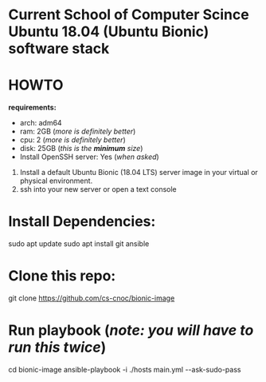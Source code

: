 # Current School of Computer Scince Ubuntu 18.04 (Ubuntu Bionic) software stack

# HOWTO

__requirements:__
  
  * arch: adm64
  * ram: 2GB (_more is definitely better_)
  * cpu: 2 (_more is definitely better_)
  * disk: 25GB (_this is the __minimum__ size_)
  * Install OpenSSH server: Yes (_when asked_)
  
1. Install a default Ubuntu Bionic (18.04 LTS) server image in your virtual or physical environment.  
2. ssh into your new server or open a text console

# Install Dependencies:
 
 sudo apt update
 sudo apt install git ansible
 
# Clone this repo:
 
   git clone https://github.com/cs-cnoc/bionic-image
   
# Run playbook (_note: you will have to run this twice_)

  cd bionic-image
  ansible-playbook -i ./hosts main.yml --ask-sudo-pass
  
 
